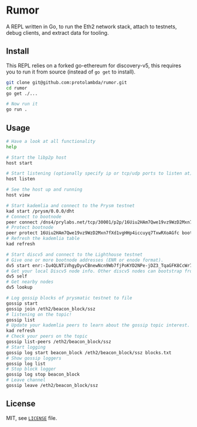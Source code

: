 # Rumor

A REPL written in Go, to run the Eth2 network stack, attach to testnets, debug clients, and extract data for tooling.

## Install

This REPL relies on a forked go-ethereum for discovery-v5, this requires you to run it from source (instead of `go get` to install).

```bash
git clone git@github.com:protolambda/rumor.git
cd rumor
go get ./...

# Now run it
go run .
```

## Usage

```bash
# Have a look at all functionality
help

# Start the libp2p host
host start

# Start listening (optionally specify ip or tcp/udp ports to listen at)
host listen

# See the host up and running
host view

# Start kademlia and connect to the Prysm testnet
kad start /prysm/0.0.0/dht
# Connect to bootnode
peer connect /dns4/prylabs.net/tcp/30001/p2p/16Uiu2HAm7Qwe19vz9WzD2Mxn7fXd1vgHHp4iccuyq7TxwRXoAGfc
# Protect bootnode
peer protect 16Uiu2HAm7Qwe19vz9WzD2Mxn7fXd1vgHHp4iccuyq7TxwRXoAGfc bootnode
# Refresh the kademlia table
kad refresh

# Start discv5 and connect to the Lighthouse testnet
# Give one or more bootnode addresses (ENR or enode format).
dv5 start enr:-Iu4QLNTiVhgyDyvCBnewNcn9Wb7fjPoKYD2NPe-jDZ3_TqaGFK8CcWr7ai7w9X8Im_ZjQYyeoBP_luLLBB4wy39gQ4JgmlkgnY0gmlwhCOhiGqJc2VjcDI1NmsxoQMrmBYg_yR_ZKZKoLiChvlpNqdwXwodXmgw_TRow7RVwYN0Y3CCIyiDdWRwgiMo
# Get your local Discv5 node info. Other discv5 nodes can bootstrap from this.
dv5 self
# Get nearby nodes
dv5 lookup

# Log gossip blocks of prysmatic testnet to file
gossip start
gossip join /eth2/beacon_block/ssz
# listening on the topic!
gossip list
# Update your kademlia peers to learn about the gossip topic interest.
kad refresh
# Check your peers on the topic
gossip list-peers /eth2/beacon_block/ssz
# Start logging
gossip log start beacon_block /eth2/beacon_block/ssz blocks.txt
# Show gossip loggers
gossip log list
# Stop block logger
gossip log stop beacon_block
# Leave channel
gossip leave /eth2/beacon_block/ssz
```

## License

MIT, see [`LICENSE`](./LICENSE) file.
